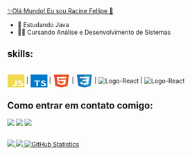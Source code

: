 <div class="badge-base LI-profile-badge" data-locale="pt_BR" data-size="medium" data-theme="dark" data-type="VERTICAL" data-vanity="racinefellipe" data-version="v1"><a class="badge-base__link LI-simple-link" href="https://br.linkedin.com/in/racinefellipe?trk=profile-badge"> ✨Olá Mundo! Eu sou Racine Fellipe 👋</a></div> 


- 🌱 Estudando Java
- 👨‍🎓 Cursando Análise e Desenvolvimento de Sistemas



## skills:
<div style="display: inline_block"><br>
  <img align="center" alt="Logo-Js" height="30" width="40" src="https://raw.githubusercontent.com/devicons/devicon/master/icons/javascript/javascript-plain.svg"> |
  <img align="center" alt="Logo-Ts" height="30" width="40" src="https://raw.githubusercontent.com/devicons/devicon/master/icons/typescript/typescript-plain.svg"> |
  <img align="center" alt="Logo-HTML" height="30" width="40" src="https://raw.githubusercontent.com/devicons/devicon/master/icons/html5/html5-original.svg"> |
  <img align="center" alt="Logo-CSS" height="30" width="40" src="https://raw.githubusercontent.com/devicons/devicon/master/icons/css3/css3-original.svg"> | 
  <img  align="center" alt="Logo-React" height="30" width="40" src="https://cdn.jsdelivr.net/gh/devicons/devicon/icons/react/react-original-wordmark.svg"> |
  <img align="center" alt="Logo-React" height="30" width="40"  src="https://cdn.jsdelivr.net/gh/devicons/devicon/icons/java/java-original-wordmark.svg" />
</div> 
  
 
 ## Como entrar em contato comigo:
 
 <div> 
  <a href="https://www.instagram.com/racinefell/" target="_blank"><img src="https://img.shields.io/badge/-Instagram-%23E4405F?style=for-the-badge&logo=instagram&logoColor=white" target="_blank"></a>
  <a href = "mailto: RACINE.FELL@GMAIL.COM"><img src="https://img.shields.io/badge/-Gmail-%23333?style=for-the-badge&logo=gmail&logoColor=white" target="_blank"></a>
  <a href="https://www.linkedin.com/in/racinefellipe/" target="_blank"><img src="https://img.shields.io/badge/-LinkedIn-%230077B5?style=for-the-badge&logo=linkedin&logoColor=white" target="_blank"></a> 
</div>

## 

<div>
  <a href="https://github.com/racinefe">
  <img align="" height="180em" src="https://github-readme-stats.vercel.app/api?username=racinefe&show_icons=true&theme=merko&include_all_commits=true&count_private=true"/>
  <img height="180em" width="" align="" src="https://github-readme-stats.vercel.app/api/top-langs/?username=racinefe&layout=compact&langs_count=7&theme=merko"/>
  <img height="153px" alt="GitHub Statistics" src="http://github-readme-streak-stats.herokuapp.com/?user=Racinefe&amp;theme=merko"/>
</div>
  
  

##


 
 
  


<!--
**racinefe/racinefe** is a ✨ _special_ ✨ repository because its `README.md` (this file) appears on your GitHub profile.

Here are some ideas to get you started:

- 🔭 Hoje trabalho com front-end
- 🌱 Estudando JavaScript
- 👯 ...
- 🤔 ...
- 💬 ...
- 📫 ...
- 😄 ...
- ⚡ ...
- 👨‍🎓 Estou cursando a faculdade de Análise e Desenvolvimento de Sistemas

[![Anurag's GitHub stats](https://github-readme-stats.vercel.app/api?username=racinefe&show_icons=true&theme=merko)](https://github.com/anuraghazra/github-readme-stats)


[![Top Langs](https://github-readme-stats.vercel.app/api/top-langs/?username=racinefe&show_icons=true&theme=merko)](https://github.com/anuraghazra/github-readme-stats)
----------links-----------------------
 <a href="https://www.youtube.com/channel/UCIc4UnmS-PVSIcp4BphTzsA" target="_blank"><img src="https://img.shields.io/badge/YouTube-FF0000?style=for-the-badge&logo=youtube&logoColor=white" target="_blank"></a>
 
 <a href="https://www.twitch.tv/rafaballerinii" target="_blank"><img src="https://img.shields.io/badge/Twitch-9146FF?style=for-the-badge&logo=twitch&logoColor=white" target="_blank"></a>

<a href="https://discord.gg/wagxzStdcR" target="_blank"><img src="https://img.shields.io/badge/Discord-7289DA?style=for-the-badge&logo=discord&logoColor=white" target="_blank"></a> 

----------imagens----------------------
 <img align="right" alt="Racine-pic" height="150" style="border-radius:50px;" src="https://i.picasion.com/pic92/442a8a7d45b96790175e6ab171ae3ae0.gif">

<img align="center" alt="Rafa-React" height="30" width="40" src="https://raw.githubusercontent.com/devicons/devicon/master/icons/react/react-original.svg">

 <img align="center" alt="Rafa-Python" height="30" width="40" src="https://raw.githubusercontent.com/devicons/devicon/master/icons/python/python-original.svg">

 <img align="center" alt="Rafa-Csharp" height="30" width="40" src="https://raw.githubusercontent.com/devicons/devicon/master/icons/csharp/csharp-original.svg">

<img align="right" alt="Rafa-pic" height="150" style="border-radius:50px;" src="https://media.discordapp.net/attachments/639956127056134178/890373478988013628/Publicacoes_Instagram_1_1.png?width=676&height=676">
-->
